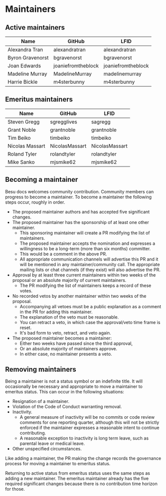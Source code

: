 # Maintainers

## Active maintainers

<!-- Please keep this sorted alphabetically by github -->

<!-- vale off -->
| Name             | GitHub             | LFID               |
|------------------|--------------------|--------------------|
| Alexandra Tran   | alexandratran      | alexandratran      |
| Byron Gravenorst | bgravenorst        | bgravenorst        |
| Joan Edwards     | joaniefromtheblock | joaniefromtheblock |
| Madeline Murray  | MadelineMurray     | madelinemurray     |
| Harrie Bickle    | m4sterbunny        | m4sterbunny        |
<!-- vale on -->

## Emeritus maintainers

<!-- vale off -->
| Name            | GitHub         | LFID           |
|-----------------|----------------|----------------|
| Steven Gregg    | sgregglives    | sagregg        |
| Grant Noble     | grantnoble     | grantnoble     |
| Tim Beiko       | timbeiko       | timbeiko       |
| Nicolas Massart | NicolasMassart | NicolasMassart |
| Roland Tyler    | rolandtyler    | rolandtyler    |
| Mike Sanko      | mjsmike62      | mjsmike62      |
<!-- vale on -->

## Becoming a maintainer

Besu docs welcomes community contribution. Community members can progress to become a maintainer.
To become a maintainer the following steps occur, roughly in order.

- The proposed maintainer authors and has accepted five significant changes.
- The proposed maintainer has the sponsorship of at least one other maintainer.
    - This sponsoring maintainer will create a PR modifying the list of maintainers.
    - The proposed maintainer accepts the nomination and expresses a willingness to be a long-term
      (more than six months) committer.
    - This would be a comment in the above PR.
    - All appropriate communication channels will advertise this PR and it will be mentioned in any
      maintainer/community call. The appropriate mailing lists or chat channels (if they exist)
      will also advertise the PR.
- Approval by at least three current maintainers within two weeks of the proposal or an absolute
  majority of current maintainers.
    - The PR modifying the list of maintainers keeps a record of these votes.
- No recorded vetos by another maintainer within two weeks of the proposal.
    - Accompanying all vetoes must be a public explanation as a comment in the PR for adding this
      maintainer.
    - The explanation of the veto must be reasonable.
    - You can retract a veto, in which case the approval/veto time frame is reset.
    - It's bad form to veto, retract, and veto again.
- The proposed maintainer becomes a maintainer:
    - Either two weeks have passed since the third approval,
    - Or an absolute majority of maintainers approve.
    - In either case, no maintainer presents a veto.

## Removing maintainers

Being a maintainer is not a status symbol or an indefinite title. It will
occasionally be necessary and appropriate to move a maintainer to emeritus status. This can occur
in the following situations:

- Resignation of a maintainer.
- Violation of the Code of Conduct warranting removal.
- Inactivity.
    - A general measure of inactivity will be no commits or code review comments for one reporting
      quarter, although this will not be strictly enforced if the maintainer expresses a reasonable
      intent to continue contributing.
    - A reasonable exception to inactivity is long term leave, such as parental leave or medical
      leave.
- Other unspecified circumstances.

Like adding a maintainer, the PR making the change records the governance process for moving a
maintainer to emeritus status.

Returning to active status from emeritus status uses the same steps as adding a new maintainer.
The emeritus maintainer already has the five required significant changes because there is no
contribution time horizon for those.
